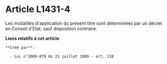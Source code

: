 # Article L1431-4

Les modalités d'application du présent titre sont déterminées par un décret en Conseil d'Etat, sauf disposition contraire.

**Liens relatifs à cet article**

	**Créé par**:

	  - Loi n°2009-879 du 21 juillet 2009 - art. 118
